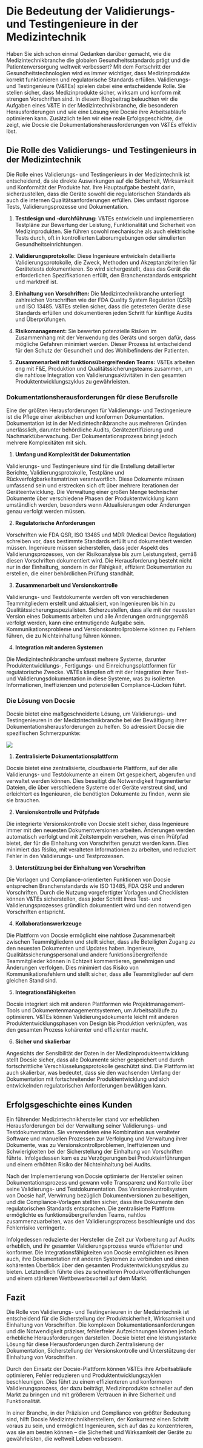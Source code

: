 # Die Bedeutung der Validierungs- und Testingenieure in der Medizintechnik

Haben Sie sich schon einmal Gedanken darüber gemacht, wie die Medizintechnikbranche die globalen Gesundheitsstandards prägt und die Patientenversorgung weltweit verbessert? Mit dem Fortschritt der Gesundheitstechnologien wird es immer wichtiger, dass Medizinprodukte korrekt funktionieren und regulatorische Standards erfüllen. Validierungs- und Testingenieure (V&TEs) spielen dabei eine entscheidende Rolle. Sie stellen sicher, dass Medizinprodukte sicher, wirksam und konform mit strengen Vorschriften sind. In diesem Blogbeitrag beleuchten wir die Aufgaben eines V&TE in der Medizintechnikbranche, die besonderen Herausforderungen und wie eine Lösung wie Docsie ihre Arbeitsabläufe optimieren kann. Zusätzlich teilen wir eine reale Erfolgsgeschichte, die zeigt, wie Docsie die Dokumentationsherausforderungen von V&TEs effektiv löst.

## Die Rolle des Validierungs- und Testingenieurs in der Medizintechnik

Die Rolle eines Validierungs- und Testingenieurs in der Medizintechnik ist entscheidend, da sie direkte Auswirkungen auf die Sicherheit, Wirksamkeit und Konformität der Produkte hat. Ihre Hauptaufgabe besteht darin, sicherzustellen, dass die Geräte sowohl die regulatorischen Standards als auch die internen Qualitätsanforderungen erfüllen. Dies umfasst rigorose Tests, Validierungsprozesse und Dokumentation.

1. **Testdesign und -durchführung:** V&TEs entwickeln und implementieren Testpläne zur Bewertung der Leistung, Funktionalität und Sicherheit von Medizinprodukten. Sie führen sowohl mechanische als auch elektrische Tests durch, oft in kontrollierten Laborumgebungen oder simulierten Gesundheitseinrichtungen.

2. **Validierungsprotokolle:** Diese Ingenieure entwickeln detaillierte Validierungsprotokolle, die Zweck, Methoden und Akzeptanzkriterien für Gerätetests dokumentieren. So wird sichergestellt, dass das Gerät die erforderlichen Spezifikationen erfüllt, den Branchenstandards entspricht und marktreif ist.

3. **Einhaltung von Vorschriften:** Die Medizintechnikbranche unterliegt zahlreichen Vorschriften wie der FDA Quality System Regulation (QSR) und ISO 13485. V&TEs stellen sicher, dass die getesteten Geräte diese Standards erfüllen und dokumentieren jeden Schritt für künftige Audits und Überprüfungen.

4. **Risikomanagement:** Sie bewerten potenzielle Risiken im Zusammenhang mit der Verwendung des Geräts und sorgen dafür, dass mögliche Gefahren minimiert werden. Dieser Prozess ist entscheidend für den Schutz der Gesundheit und des Wohlbefindens der Patienten.

5. **Zusammenarbeit mit funktionsübergreifenden Teams:** V&TEs arbeiten eng mit F&E, Produktion und Qualitätssicherungsteams zusammen, um die nahtlose Integration von Validierungsaktivitäten in den gesamten Produktentwicklungszyklus zu gewährleisten.

### Dokumentationsherausforderungen für diese Berufsrolle

Eine der größten Herausforderungen für Validierungs- und Testingenieure ist die Pflege einer akribischen und konformen Dokumentation. Dokumentation ist in der Medizintechnikbranche aus mehreren Gründen unerlässlich, darunter behördliche Audits, Gerätezertifizierung und Nachmarktüberwachung. Der Dokumentationsprozess bringt jedoch mehrere Komplexitäten mit sich.

1. **Umfang und Komplexität der Dokumentation**

Validierungs- und Testingenieure sind für die Erstellung detaillierter Berichte, Validierungsprotokolle, Testpläne und Rückverfolgbarkeitsmatrizen verantwortlich. Diese Dokumente müssen umfassend sein und erstrecken sich oft über mehrere Iterationen der Geräteentwicklung. Die Verwaltung einer großen Menge technischer Dokumente über verschiedene Phasen der Produktentwicklung kann umständlich werden, besonders wenn Aktualisierungen oder Änderungen genau verfolgt werden müssen.

2. **Regulatorische Anforderungen**

Vorschriften wie FDA QSR, ISO 13485 und MDR (Medical Device Regulation) schreiben vor, dass bestimmte Standards erfüllt und dokumentiert werden müssen. Ingenieure müssen sicherstellen, dass jeder Aspekt des Validierungsprozesses, von der Risikoanalyse bis zum Leistungstest, gemäß diesen Vorschriften dokumentiert wird. Die Herausforderung besteht nicht nur in der Einhaltung, sondern in der Fähigkeit, effizient Dokumentation zu erstellen, die einer behördlichen Prüfung standhält.

3. **Zusammenarbeit und Versionskontrolle**

Validierungs- und Testdokumente werden oft von verschiedenen Teammitgliedern erstellt und aktualisiert, von Ingenieuren bis hin zu Qualitätssicherungsspezialisten. Sicherzustellen, dass alle mit der neuesten Version eines Dokuments arbeiten und alle Änderungen ordnungsgemäß verfolgt werden, kann eine entmutigende Aufgabe sein. Kommunikationsprobleme und Versionskontrollprobleme können zu Fehlern führen, die zu Nichteinhaltung führen können.

4. **Integration mit anderen Systemen**

Die Medizintechnikbranche umfasst mehrere Systeme, darunter Produktentwicklungs-, Fertigungs- und Einreichungsplattformen für regulatorische Zwecke. V&TEs kämpfen oft mit der Integration ihrer Test- und Validierungsdokumentation in diese Systeme, was zu isolierten Informationen, Ineffizienzen und potenziellen Compliance-Lücken führt.

### Die Lösung von Docsie

Docsie bietet eine maßgeschneiderte Lösung, um Validierungs- und Testingenieuren in der Medizintechnikbranche bei der Bewältigung ihrer Dokumentationsherausforderungen zu helfen. So adressiert Docsie die spezifischen Schmerzpunkte:

![](https://cdn.docsie.io/workspace_PxAvC1Uenuc7ad6H3/doc_wn84Jkoc6hIMTO2eE/file_4TA3YOXwgTH8epI5Q/image_993a506e-329b-0d60-eb5c-6b543cdb02fa.jpg)

1. **Zentralisierte Dokumentationsplattform**

Docsie bietet eine zentralisierte, cloudbasierte Plattform, auf der alle Validierungs- und Testdokumente an einem Ort gespeichert, abgerufen und verwaltet werden können. Dies beseitigt die Notwendigkeit fragmentierter Dateien, die über verschiedene Systeme oder Geräte verstreut sind, und erleichtert es Ingenieuren, die benötigten Dokumente zu finden, wenn sie sie brauchen.

2. **Versionskontrolle und Prüfpfade**

Die integrierte Versionskontrolle von Docsie stellt sicher, dass Ingenieure immer mit den neuesten Dokumentversionen arbeiten. Änderungen werden automatisch verfolgt und mit Zeitstempeln versehen, was einen Prüfpfad bietet, der für die Einhaltung von Vorschriften genutzt werden kann. Dies minimiert das Risiko, mit veralteten Informationen zu arbeiten, und reduziert Fehler in den Validierungs- und Testprozessen.

3. **Unterstützung bei der Einhaltung von Vorschriften**

Die Vorlagen und Compliance-orientierten Funktionen von Docsie entsprechen Branchenstandards wie ISO 13485, FDA QSR und anderen Vorschriften. Durch die Nutzung vorgefertigter Vorlagen und Checklisten können V&TEs sicherstellen, dass jeder Schritt ihres Test- und Validierungsprozesses gründlich dokumentiert wird und den notwendigen Vorschriften entspricht.

4. **Kollaborationswerkzeuge**

Die Plattform von Docsie ermöglicht eine nahtlose Zusammenarbeit zwischen Teammitgliedern und stellt sicher, dass alle Beteiligten Zugang zu den neuesten Dokumenten und Updates haben. Ingenieure, Qualitätssicherungspersonal und andere funktionsübergreifende Teammitglieder können in Echtzeit kommentieren, genehmigen und Änderungen verfolgen. Dies minimiert das Risiko von Kommunikationsfehlern und stellt sicher, dass alle Teammitglieder auf dem gleichen Stand sind.

5. **Integrationsfähigkeiten**

Docsie integriert sich mit anderen Plattformen wie Projektmanagement-Tools und Dokumentenmanagementsystemen, um Arbeitsabläufe zu optimieren. V&TEs können Validierungsdokumente leicht mit anderen Produktentwicklungsphasen von Design bis Produktion verknüpfen, was den gesamten Prozess kohärenter und effizienter macht.

6. **Sicher und skalierbar**

Angesichts der Sensibilität der Daten in der Medizinprodukteentwicklung stellt Docsie sicher, dass alle Dokumente sicher gespeichert und durch fortschrittliche Verschlüsselungsprotokolle geschützt sind. Die Plattform ist auch skalierbar, was bedeutet, dass sie den wachsenden Umfang der Dokumentation mit fortschreitender Produktentwicklung und sich entwickelnden regulatorischen Anforderungen bewältigen kann.

## Erfolgsgeschichte eines Kunden

Ein führender Medizintechnikhersteller stand vor erheblichen Herausforderungen bei der Verwaltung seiner Validierungs- und Testdokumentation. Sie verwendeten eine Kombination aus veralteter Software und manuellen Prozessen zur Verfolgung und Verwaltung ihrer Dokumente, was zu Versionskontrollproblemen, Ineffizienzen und Schwierigkeiten bei der Sicherstellung der Einhaltung von Vorschriften führte. Infolgedessen kam es zu Verzögerungen bei Produkteinführungen und einem erhöhten Risiko der Nichteinhaltung bei Audits.

Nach der Implementierung von Docsie optimierte der Hersteller seinen Dokumentationsprozess und gewann volle Transparenz und Kontrolle über seine Validierungs- und Testdokumentation. Das Versionskontrollsystem von Docsie half, Verwirrung bezüglich Dokumentversionen zu beseitigen, und die Compliance-Vorlagen stellten sicher, dass ihre Dokumente den regulatorischen Standards entsprachen. Die zentralisierte Plattform ermöglichte es funktionsübergreifenden Teams, nahtlos zusammenzuarbeiten, was den Validierungsprozess beschleunigte und das Fehlerrisiko verringerte.

Infolgedessen reduzierte der Hersteller die Zeit zur Vorbereitung auf Audits erheblich, und ihr gesamter Validierungsprozess wurde effizienter und konformer. Die Integrationsfähigkeiten von Docsie ermöglichten es ihnen auch, ihre Dokumentation mit anderen Systemen zu verbinden und einen kohärenten Überblick über den gesamten Produktentwicklungszyklus zu bieten. Letztendlich führte dies zu schnelleren Produktveröffentlichungen und einem stärkeren Wettbewerbsvorteil auf dem Markt.

## Fazit

Die Rolle von Validierungs- und Testingenieuren in der Medizintechnik ist entscheidend für die Sicherstellung der Produktsicherheit, Wirksamkeit und Einhaltung von Vorschriften. Die komplexen Dokumentationsanforderungen und die Notwendigkeit präziser, fehlerfreier Aufzeichnungen können jedoch erhebliche Herausforderungen darstellen. Docsie bietet eine leistungsstarke Lösung für diese Herausforderungen durch Zentralisierung der Dokumentation, Sicherstellung der Versionskontrolle und Unterstützung der Einhaltung von Vorschriften.

Durch den Einsatz der Docsie-Plattform können V&TEs ihre Arbeitsabläufe optimieren, Fehler reduzieren und Produktentwicklungszyklen beschleunigen. Dies führt zu einem effizienteren und konformeren Validierungsprozess, der dazu beiträgt, Medizinprodukte schneller auf den Markt zu bringen und mit größerem Vertrauen in ihre Sicherheit und Funktionalität.

In einer Branche, in der Präzision und Compliance von größter Bedeutung sind, hilft Docsie Medizintechnikherstellern, der Konkurrenz einen Schritt voraus zu sein, und ermöglicht Ingenieuren, sich auf das zu konzentrieren, was sie am besten können – die Sicherheit und Wirksamkeit der Geräte zu gewährleisten, die weltweit Leben verbessern.